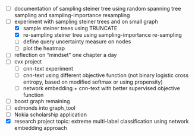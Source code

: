 - [ ] documentation of sampling steiner tree using random spanning tree sampling and sampling-importance resampling
- [ ] experiment with sampling steiner trees and on small graph
    - [X] sample steiner trees using TRUNCATE
    - [X] re-sampling steiner tree using sampling-importance re-sampling
    - [ ] define query uncertainty measure on nodes
    - [ ] plot the heatmap
- [ ] reflection on “mindset” one chapter a day
- [ ] cvx project
    - [ ] cnn-text experiment
    - [ ] cnn-text using different objective function (not binary logistic cross entropy, based on modified softmax or using propensity)
    - [ ] network embedding + cnn-text with better supervised objective function
- [ ] boost graph remaining
- [ ] edmonds into graph_tool
- [ ] Nokia scholarship application
- [X] research project topic: extreme multi-label classification using network embedding approach